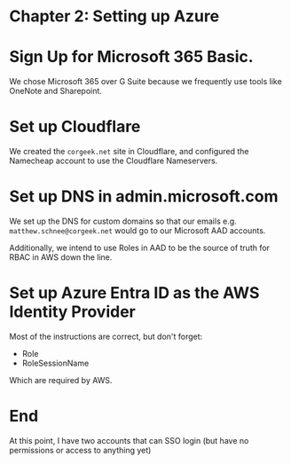 Chapter 2: Setting up Azure
===========================

# Sign Up for Microsoft 365 Basic.

We chose Microsoft 365 over G Suite because we frequently use tools like OneNote and Sharepoint.

# Set up Cloudflare 
We created the `corgeek.net` site in Cloudflare, and configured the Namecheap account to use the Cloudflare Nameservers.

# Set up DNS in admin.microsoft.com
We set up the DNS for custom domains so that our emails e.g. `matthew.schnee@corgeek.net` would go to our Microsoft AAD accounts.

Additionally, we intend to use Roles in AAD to be the source of truth for RBAC in AWS down the line.

# Set up Azure Entra ID as the AWS Identity Provider
Most of the instructions are correct, but don't forget:
- Role
- RoleSessionName

Which are required by AWS.

# End
At this point, I have two accounts that can SSO login (but have no permissions or access to anything yet)